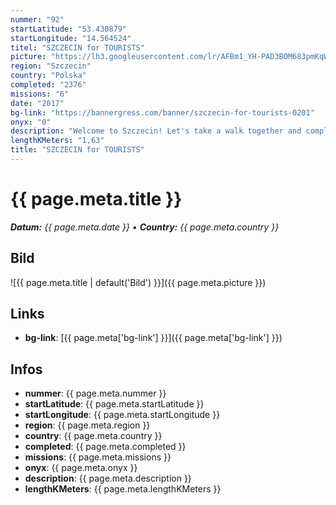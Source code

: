 ```yaml
---
nummer: "92"
startLatitude: "53.430879"
startLongitude: "14.564524"
titel: "SZCZECIN for TOURISTS"
picture: "https://lh3.googleusercontent.com/lr/AFBm1_YH-PAD3BOM683pmKqWg4QEkmCFjQzZYfsG5g5VD0c_-Jc0cvpmAVoK-YtGb0NboYWhCos2qtDD5RNKS6U6d5sjsOL-PN9mIspC-haq94qjje6YjtbppZnHBK7gjZHnUY7CmlSTw49DpyGUjzUmc0ONYoT58NplwrBtSymZ1rlSXWxp9aBwYcdWSqQ1_0aTnDARiXKMUYK4vsXPirDw1Cj3V4IBa3C5EIxH_ueq8TRhNac_ee63WLgIEBfzKiqqzqXYdOQO9zXhkxECAwIu22FZsb-iCTk0-vxHm9RrkNTvd4--4rJMTRcwJg5QDlXLo_gWscdohyek7bc9VEjN2m8wXlq2z7KFqCSvzE-Wyyk0k-qOQzBfFH8Z_GturcQLYLCaK-Prjt2VhA_eVTvEDuJnG-VgLDBnxc1s92Cou_RFGH9uTbQt2PaXkILNJaUXI-F3ntCX_imvRVlALoKzpJTpa27ZUBCDJIb4Hen1JlmL9Zy3d9AdUlqHQo0TNj_TrOeijyKAjrm4J-o229Bij4QoXCP4_3WyJm89dDGfBLOZrpEwtxPpi1hIw_S7bOrpIeXdyfsBfn8lYs0d6U5mGwqqo3XZ3PqMrlZ5mEXvfPRp-e3DazNHwXvgAwcYXyW0u-JSvSA7PKcNydw7GO_FdWp8uPwQPCqKhS-0Dn4JSXKHexBHJlzbUf9O6GVRsZ7PbazbqonwHBM4mc5TVqG0yI7-cn3uiiS0Gld2Y0FHmzIBckb3zAeT84GWey6VsF7NMq2Iw5kBxlt00mM8m8qS3uyHB2_VOo1zmHH3BtvorgKWT8dEWoAOyH3ifrvZBSeQoeAUE88ZpV8fOh3GtQuD4tukuOLxp7lNbAoA"
region: "Szczecin"
country: "Polska"
completed: "2376"
missions: "6"
date: "2017"
bg-link: "https://bannergress.com/banner/szczecin-for-tourists-0201"
onyx: "0"
description: "Welcome to Szczecin! Let's take a walk together and complete the banner! Hack-only #tourist-friendly missions!"
lengthKMeters: "1,63"
title: "SZCZECIN for TOURISTS"
---
```


# {{ page.meta.title }}
_**Datum:** {{ page.meta.date }} • **Country:** {{ page.meta.country }}_

## Bild
![{{ page.meta.title | default('Bild') }}]({{ page.meta.picture }})

## Links
- **bg-link**: [{{ page.meta['bg-link'] }}]({{ page.meta['bg-link'] }})

## Infos
- **nummer**: {{ page.meta.nummer }}
- **startLatitude**: {{ page.meta.startLatitude }}
- **startLongitude**: {{ page.meta.startLongitude }}
- **region**: {{ page.meta.region }}
- **country**: {{ page.meta.country }}
- **completed**: {{ page.meta.completed }}
- **missions**: {{ page.meta.missions }}
- **onyx**: {{ page.meta.onyx }}
- **description**: {{ page.meta.description }}
- **lengthKMeters**: {{ page.meta.lengthKMeters }}

